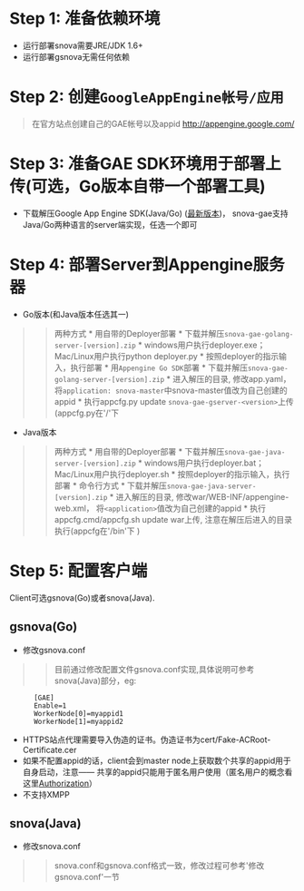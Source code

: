 # Step 1: 准备依赖环境 #
  * 运行部署snova需要JRE/JDK 1.6+
  * 运行部署gsnova无需任何依赖

# Step 2: 创建`GoogleAppEngine帐号/应用` #
> 在官方站点创建自己的GAE帐号以及appid http://appengine.google.com/

# Step 3: 准备GAE SDK环境用于部署上传(可选，Go版本自带一个部署工具) #
  * 下载解压Google App Engine SDK(Java/Go) ([最新版本](http://code.google.com/intl/en/appengine/downloads.html))， snova-gae支持Java/Go两种语言的server端实现，任选一个即可

# Step 4: 部署Server到Appengine服务器 #
  * Go版本(和Java版本任选其一)
> > 两种方式
    * 用自带的Deployer部署
      * 下载并解压`snova-gae-golang-server-[version].zip`
      * windows用户执行deployer.exe；Mac/Linux用户执行python deployer.py
      * 按照deployer的指示输入，执行部署
    * 用`Appengine Go SDK`部署
      * 下载并解压`snova-gae-golang-server-[version].zip`
      * 进入解压的目录, 修改app.yaml， 将`application: snova-master`中snova-master值改为自己创建的appid
      * 执行appcfg.py update `snova-gae-gserver-<version>`上传(appcfg.py在'<Google App Engine Go SDK>/'下
  * Java版本
> > 两种方式
    * 用自带的Deployer部署
      * 下载并解压`snova-gae-java-server-[version].zip`
      * windows用户执行deployer.bat；Mac/Linux用户执行deployer.sh
      * 按照deployer的指示输入，执行部署
    * 命令行方式
      * 下载并解压`snova-gae-java-server-[version].zip`
      * 进入解压的目录, 修改war/WEB-INF/appengine-web.xml， 将`<application>`值改为自己创建的appid
      * 执行appcfg.cmd/appcfg.sh update war上传, 注意在解压后进入的目录执行(appcfg在'<Google App Engine Java SDK>/bin'下 )


# Step 5: 配置客户端 #
Client可选gsnova(Go)或者snova(Java).
## gsnova(Go) ##
  * 修改gsnova.conf
> > 目前通过修改配置文件gsnova.conf实现,具体说明可参考snova(Java)部分，eg:
```
      [GAE]
      Enable=1
      WorkerNode[0]=myappid1
      WorkerNode[1]=myappid2
```
  * HTTPS站点代理需要导入伪造的证书。伪造证书为cert/Fake-ACRoot-Certificate.cer
  * 如果不配置appid的话，client会到master node上获取数个共享的appid用于自身启动，注意—— 共享的appid只能用于匿名用户使用（匿名用户的概念看这里[Authorization](http://code.google.com/p/hyk-proxy/wiki/Authorization)）
  * 不支持XMPP
## snova(Java) ##
  * 修改snova.conf
> > snova.conf和gsnova.conf格式一致，修改过程可参考'修改gsnova.conf'一节